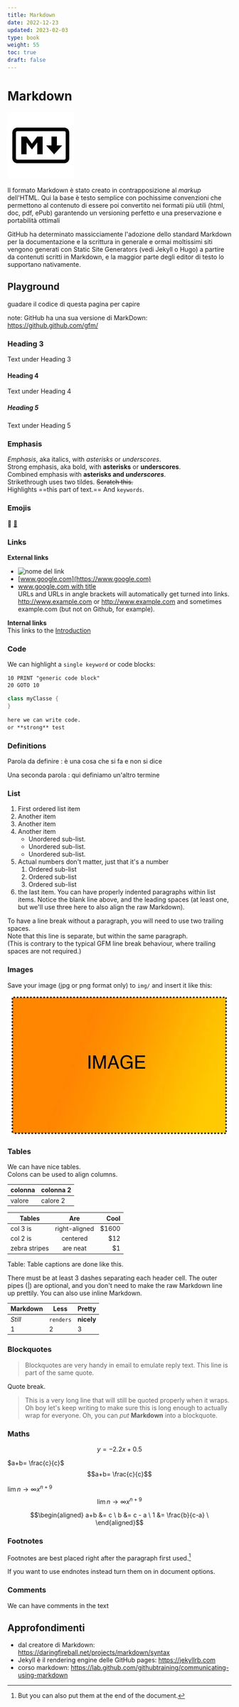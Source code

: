 ```yaml
---
title: Markdown
date: 2022-12-23
updated: 2023-02-03
type: book
weight: 55
toc: true
draft: false
---
```

# Markdown

![](img/markdown_logo.webp)

Il formato Markdown è stato creato in contrapposizione al _markup_ dell'HTML.
Qui la base è testo semplice con pochissime convenzioni che permettono al contenuto di essere poi convertito nei formati più utili (html, doc, pdf, ePub) garantendo un versioning perfetto e una preservazione e portabilità ottimali

GitHub ha determinato massicciamente l'adozione dello standard Markdown per la documentazione e la scrittura in generale e ormai moltissimi siti vengono generati con Static Site Generators (vedi Jekyll o Hugo) a partire da contenuti scritti in Markdown, e la maggior parte degli editor di testo lo supportano nativamente.

## Playground
guadare il codice di questa pagina per capire

note: GitHub ha una sua versione di MarkDown: <https://github.github.com/gfm/>

### Heading 3

Text under Heading 3

#### Heading 4

Text under Heading 4

##### Heading 5

Text under Heading 5

### Emphasis

*Emphasis*, aka italics, with *asterisks* or _underscores_.  
Strong emphasis, aka bold, with **asterisks** or __underscores__.  
Combined emphasis with **asterisks and _underscores_**.  
Strikethrough uses two tildes. ~~Scratch this.~~  
Highlights ==this part of text.==
And `keywords`.  

### Emojis
🤣
[🤣](https://stefanocecere.com) 

### Links

**External links**  
- ![nome del link](https://www.sito.com)
- [www.google.com](https://www.google.com)  
- [www.google.com with title](https://www.google.com "Google's Homepage")   
URLs and URLs in angle brackets will automatically get turned into links.
http://www.example.com or <http://www.example.com> and sometimes
example.com (but not on Github, for example).

**Internal links**  
This links to the [Introduction](10_Introduzione.md)

### Code

We can highlight a `single keyword` or code blocks:

```
10 PRINT "generic code block"
20 GOTO 10
```

```csharp
class myClasse {
}
```

```markdown
here we can write code.  
or **strong** test
```

### Definitions

Parola da definire
:  è una cosa che si fa e non si dice

Una seconda parola
:  qui definiamo un'altro termine

### List

1. First ordered list item
2. Another item
3. Another item
4. Another item
   - Unordered sub-list.
   - Unordered sub-list.
   - Unordered sub-list.
5. Actual numbers don't matter, just that it's a number
     1. Ordered sub-list
     2. Ordered sub-list
     3. Ordered sub-list
6. the last item.
  You can have properly indented paragraphs within list items. Notice the blank line above, and the leading spaces (at least one, but we'll use three here to also align the raw Markdown).

To have a line break without a paragraph, you will need to use two trailing spaces.  
Note that this line is separate, but within the same paragraph.  
(This is contrary to the typical GFM line break behaviour, where trailing spaces are not required.)

### Images

Save your image (jpg or png format only) to `img/` and insert it like this:

![Figure 1 caption text](img/image.webp)

### Tables

We can have nice tables.  
Colons can be used to align columns.  


| colonna | colonna 2 |
| --- | --- |
| valore | calore 2|



| Tables        | Are           | Cool  |
| ------------- |:-------------:| -----:|
| col 3 is      | right-aligned | $1600 |
| col 2 is      | centered      |   $12 |
| zebra stripes | are neat      |    $1 |

Table: Table captions are done like this.

There must be at least 3 dashes separating each header cell.
The outer pipes (|) are optional, and you don't need to make the
raw Markdown line up prettily. You can also use inline Markdown.

Markdown | Less | Pretty
--- | --- | ---
*Still* | `renders` | **nicely**
1 | 2 | 3

### Blockquotes

> Blockquotes are very handy in email to emulate reply text.
> This line is part of the same quote.

Quote break.

> This is a very long line that will still be quoted properly when it wraps. Oh boy let's keep writing to make sure this is long enough to actually wrap for everyone. Oh, you can *put* **Markdown** into a blockquote.

### Maths

$$
y = -2.2x + 0.5
$$

$a+b= \frac{c}{c}$
$$a+b= \frac{c}{c}$$

$\lim{n \to \infty} x^{n+9}$
$$\lim{n \to \infty} x^{n+9}$$

$$\begin{aligned}
  a+b &= c           \
  b &= c - a         \
  1 &= \frac{b}{c-a} \
\end{aligned}$$

### Footnotes

Footnotes are best placed right after the paragraph first used.[^footnote]

[^footnote]: But you can also put them at the end of the document.

If you want to use endnotes instead turn them on in document options.

### Comments

We can have comments in the text

<!-- Comments are not shown in the final PDF -->

## Approfondimenti

- dal creatore di Markdown: <https://daringfireball.net/projects/markdown/syntax>
- Jekyll è il rendering engine delle GitHub pages: <https://jekyllrb.com>
- corso markdown: <https://lab.github.com/githubtraining/communicating-using-markdown>
